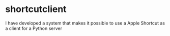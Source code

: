 # shortcutclient
I have developed a system that makes it possible to use a Apple Shortcut as a client for a Python server
